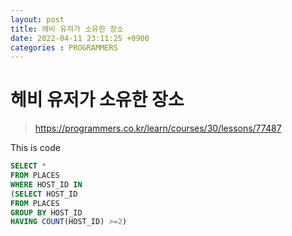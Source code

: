 ```yaml
---
layout: post
title: 헤비 유저가 소유한 장소
date: 2022-04-11 23:11:25 +0900
categories : PROGRAMMERS 
---
```

# 헤비 유저가 소유한 장소

> https://programmers.co.kr/learn/courses/30/lessons/77487



This is code
```SQL
SELECT *
FROM PLACES 
WHERE HOST_ID IN
(SELECT HOST_ID
FROM PLACES
GROUP BY HOST_ID
HAVING COUNT(HOST_ID) >=2)
```